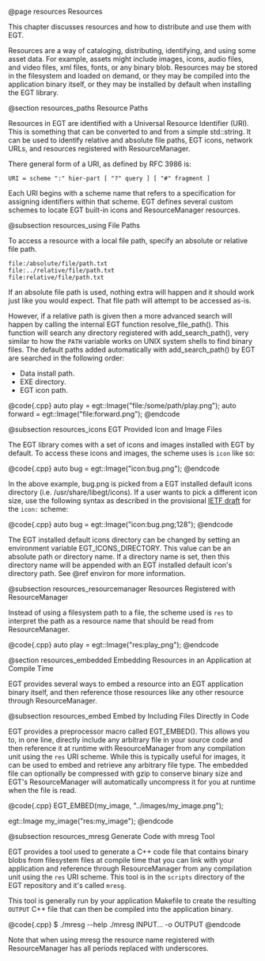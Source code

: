  @page resources Resources

This chapter discusses resources and how to distribute and use them with EGT.

Resources are a way of cataloging, distributing, identifying, and using some
asset data.  For example, assets might include images, icons, audio files, and
video files, xml files, fonts, or any binary blob. Resources may be stored in
the filesystem and loaded on demand, or they may be compiled into the
application binary itself, or they may be installed by default when installing
the EGT library.

@section resources_paths Resource Paths

Resources in EGT are identified with a Universal Resource Identifier (URI).
This is something that can be converted to and from a simple std::string.  It
can be used to identify relative and absolute file paths, EGT icons, network
URLs, and resources registered with ResourceManager.

There general form of a URI, as defined by RFC 3986 is:

    URI = scheme ":" hier-part [ "?" query ] [ "#" fragment ]

Each URI begins with a scheme name that refers to a specification for assigning
identifiers within that scheme. EGT defines several custom schemes to locate EGT
built-in icons and ResourceManager resources.

@subsection resources_using File Paths

To access a resource with a local file path, specify an absolute or relative
file path.

    file:/absolute/file/path.txt
    file:../relative/file/path.txt
    file:relative/file/path.txt

If an absolute file path is used, nothing extra will happen and it should work
just like you would expect.  That file path will attempt to be accessed as-is.

However, if a relative path is given then a more advanced search will happen by
calling the internal EGT function resolve_file_path().  This function will
search any directory registered with add_search_path(), very similar to how the
`PATH` variable works on UNIX system shells to find binary files.  The default
paths added automatically with add_search_path() by EGT are searched in the
following order:

- Data install path.
- EXE directory.
- EGT icon path.

@code{.cpp}
auto play = egt::Image("file:/some/path/play.png");
auto forward = egt::Image("file:forward.png");
@endcode

@subsection resources_icons EGT Provided Icon and Image Files

The EGT library comes with a set of icons and images installed with EGT by
default.  To access these icons and images, the scheme uses is `icon` like so:

@code{.cpp}
auto bug = egt::Image("icon:bug.png");
@endcode

In the above example, bug.png is picked from a EGT installed default icons
directory (i.e. /usr/share/libegt/icons). If a user wants to pick a different
icon size, use the following syntax as described in the provisional
[IETF draft](http://www.iana.org/go/draft-lafayette-icon-uri-scheme) for the
`icon:` scheme:

@code{.cpp}
auto bug = egt::Image("icon:bug.png;128");
@endcode

The EGT installed default icons directory can be changed by setting an
environment variable EGT_ICONS_DIRECTORY. This value can be an absolute path or
directory name. If a directory name is set, then this directory name will be
appended with an EGT installed default icon's directory path.  See @ref
environ for more information.

@subsection resources_resourcemanager Resources Registered with ResourceManager

Instead of using a filesystem path to a file, the scheme used is `res` to
interpret the path as a resource name that should be read from ResourceManager.

@code{.cpp}
auto play = egt::Image("res:play_png");
@endcode

@section resources_embedded Embedding Resources in an Application at Compile Time

EGT provides several ways to embed a resource into an EGT application binary
itself, and then reference those resources like any other resource through
ResourceManager.

@subsection resources_embed Embed by Including Files Directly in Code

EGT provides a preprocessor macro called EGT_EMBED().  This allows you to, in
one line, directly include any arbitrary file in your source code and then
reference it at runtime with ResourceManager from any compilation unit using the
`res` URI scheme.  While this is typically useful for images, it can be used to
embed and retrieve any arbitrary file type.  The embedded file can optionally be
compressed with gzip to conserve binary size and EGT's ResourceManager will
automatically uncompress it for you at runtime when the file is read.

@code{.cpp}
EGT_EMBED(my_image, "../images/my_image.png");

egt::Image my_image("res:my_image");
@endcode

@subsection resources_mresg Generate Code with mresg Tool

EGT provides a tool used to generate a C++ code file that contains binary blobs
from filesystem files at compile time that you can link with your application
and reference through ResourceManager from any compilation unit using the `res`
URI scheme. This tool is in the `scripts` directory of the EGT repository and
it's called `mresg`.

This tool is generally run by your application Makefile to create the resulting
`OUTPUT` C++ file that can then be compiled into the application binary.

@code{.cpp}
$ ./mresg --help
./mresg INPUT... -o OUTPUT
@endcode

Note that when using mresg the resource name registered with ResourceManager has
all periods replaced with underscores.
